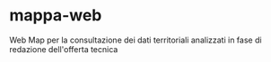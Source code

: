 # mappa-web
Web Map per la consultazione dei dati territoriali analizzati in fase di redazione dell'offerta tecnica
